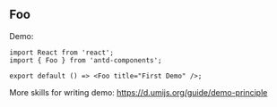 
## Foo

Demo:

```tsx
import React from 'react';
import { Foo } from 'antd-components';

export default () => <Foo title="First Demo" />;
```

More skills for writing demo: https://d.umijs.org/guide/demo-principle
